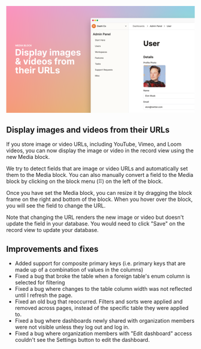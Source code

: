 ![Media block](../assets/media-block.png)

## Display images and videos from their URLs

If you store image or video URLs, including YouTube, Vimeo, and Loom videos, you can now display the image or video in the record view using the new Media block.

We try to detect fields that are image or video URLs and automatically set them to the Media block. You can also manually convert a field to the Media block by clicking on the block menu (⠿) on the left of the block.

Once you have set the Media block, you can resize it by dragging the block frame on the right and bottom of the block. When you hover over the block, you will see the field to change the URL.

Note that changing the URL renders the new image or video but doesn't update the field in your database. You would need to click "Save" on the record view to update your database.

## Improvements and fixes

- Added support for composite primary keys (i.e. primary keys that are made up of a combination of values in the columns)
- Fixed a bug that broke the table when a foreign table's enum column is selected for filtering
- Fixed a bug where changes to the table column width was not reflected until I refresh the page.
- Fixed an old bug that reoccurred. Filters and sorts were applied and removed across pages, instead of the specific table they were applied to.
- Fixed a bug where dashboards newly shared with organization members were not visible unless they log out and log in.
- Fixed a bug where organization members with "Edit dashboard" access couldn't see the Settings button to edit the dashboard.